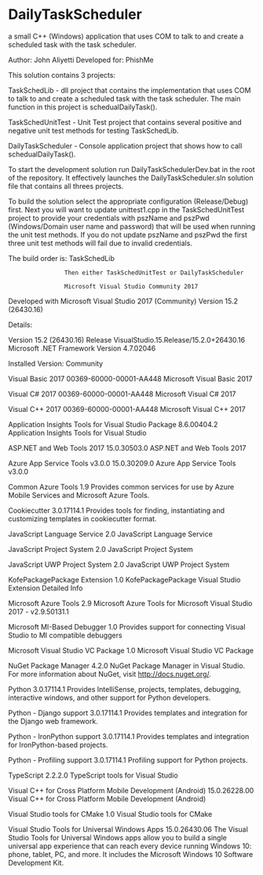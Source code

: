 # DailyTaskScheduler
a small C++ (Windows) application that uses COM to talk to and create a scheduled task with the task scheduler.

Author: John Aliyetti
Developed for: PhishMe

This solution contains 3 projects:

TaskSchedLib - dll project that contains the implementation that uses COM to talk to and create a scheduled task with the task scheduler.
               The main function in this project is schedualDailyTask().
               
TaskSchedUnitTest - Unit Test project that contains several positive and negative unit test methods for testing TaskSchedLib.

DailyTaskScheduler - Console application project that shows how to call schedualDailyTask().


To start the development solution run DailyTaskSchedulerDev.bat in the root of the repository. 
It effectively launches the DailyTaskScheduler.sln solution file that contains all threes projects.

To build the solution select the appropriate configuration (Release/Debug) first.
Next you will want to update unittest1.cpp in the TaskSchedUnitTest project to provide your credentials 
with pszName and pszPwd (Windows/Domain user name and password) that will be used when running the unit test methods.
If you do not update pszName and pszPwd the first three unit test methods will fail due to invalid credentials.

The build order is:
                    TaskSchedLib
                    
                    Then either TaskSchedUnitTest or DailyTaskScheduler

					Microsoft Visual Studio Community 2017 



Developed with Microsoft Visual Studio 2017 (Community) Version 15.2 (26430.16)

Details:

Version 15.2 (26430.16) Release
VisualStudio.15.Release/15.2.0+26430.16
Microsoft .NET Framework
Version 4.7.02046

Installed Version: Community

Visual Basic 2017   00369-60000-00001-AA448
Microsoft Visual Basic 2017

Visual C# 2017   00369-60000-00001-AA448
Microsoft Visual C# 2017

Visual C++ 2017   00369-60000-00001-AA448
Microsoft Visual C++ 2017

Application Insights Tools for Visual Studio Package   8.6.00404.2
Application Insights Tools for Visual Studio

ASP.NET and Web Tools 2017   15.0.30503.0
ASP.NET and Web Tools 2017

Azure App Service Tools v3.0.0   15.0.30209.0
Azure App Service Tools v3.0.0

Common Azure Tools   1.9
Provides common services for use by Azure Mobile Services and Microsoft Azure Tools.

Cookiecutter   3.0.17114.1
Provides tools for finding, instantiating and customizing templates in cookiecutter format.

JavaScript Language Service   2.0
JavaScript Language Service

JavaScript Project System   2.0
JavaScript Project System

JavaScript UWP Project System   2.0
JavaScript UWP Project System

KofePackagePackage Extension   1.0
KofePackagePackage Visual Studio Extension Detailed Info

Microsoft Azure Tools   2.9
Microsoft Azure Tools for Microsoft Visual Studio 2017 - v2.9.50131.1

Microsoft MI-Based Debugger   1.0
Provides support for connecting Visual Studio to MI compatible debuggers

Microsoft Visual Studio VC Package   1.0
Microsoft Visual Studio VC Package

NuGet Package Manager   4.2.0
NuGet Package Manager in Visual Studio. For more information about NuGet, visit http://docs.nuget.org/.

Python   3.0.17114.1
Provides IntelliSense, projects, templates, debugging, interactive windows, and other support for Python developers.

Python - Django support   3.0.17114.1
Provides templates and integration for the Django web framework.

Python - IronPython support   3.0.17114.1
Provides templates and integration for IronPython-based projects.

Python - Profiling support   3.0.17114.1
Profiling support for Python projects.

TypeScript   2.2.2.0
TypeScript tools for Visual Studio

Visual C++ for Cross Platform Mobile Development (Android)   15.0.26228.00
Visual C++ for Cross Platform Mobile Development (Android)

Visual Studio tools for CMake   1.0
Visual Studio tools for CMake

Visual Studio Tools for Universal Windows Apps   15.0.26430.06
The Visual Studio Tools for Universal Windows apps allow you to build a single universal app experience 
that can reach every device running Windows 10: phone, tablet, PC, and more. 
It includes the Microsoft Windows 10 Software Development Kit.